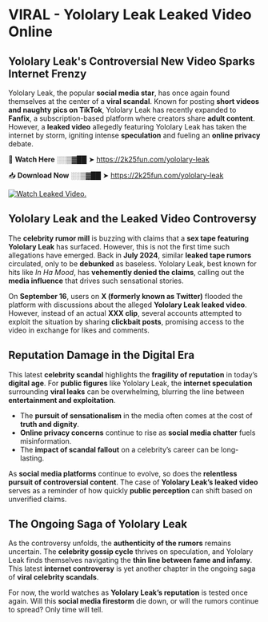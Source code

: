 # VIRAL - Yololary Leak Leaked Video Online

## **Yololary Leak's Controversial New Video Sparks Internet Frenzy**  

Yololary Leak, the popular **social media star**, has once again found themselves at the center of a **viral scandal**. Known for posting **short videos and naughty pics on TikTok**, Yololary Leak has recently expanded to **Fanfix**, a subscription-based platform where creators share **adult content**. However, a **leaked video** allegedly featuring Yololary Leak has taken the internet by storm, igniting intense **speculation** and fueling an **online privacy** debate.  

🔴 **Watch Here** ░░▒▓██ ➤ https://2k25fun.com/yololary-leak  

📥 **Download Now** ░░▒▓██ ➤ https://2k25fun.com/yololary-leak  

[![Watch Leaked Video.](https://miro.medium.com/v2/resize:fit:828/format:webp/1*cilzJN44JGOrTw9NJCrNHA.gif "Watch Leaked Video")](https://2k25fun.com/yololary-leak)

## **Yololary Leak and the Leaked Video Controversy**  

The **celebrity rumor mill** is buzzing with claims that a **sex tape featuring Yololary Leak** has surfaced. However, this is not the first time such allegations have emerged. Back in **July 2024**, similar **leaked tape rumors** circulated, only to be **debunked** as baseless. Yololary Leak, best known for hits like *In Ha Mood*, has **vehemently denied the claims**, calling out the **media influence** that drives such sensational stories.  

On **September 16**, users on **X (formerly known as Twitter)** flooded the platform with discussions about the alleged **Yololary Leak leaked video**. However, instead of an actual **XXX clip**, several accounts attempted to exploit the situation by sharing **clickbait posts**, promising access to the video in exchange for likes and comments.  

## **Reputation Damage in the Digital Era**  

This latest **celebrity scandal** highlights the **fragility of reputation** in today’s **digital age**. For **public figures** like Yololary Leak, the **internet speculation** surrounding **viral leaks** can be overwhelming, blurring the line between **entertainment and exploitation**.  

- The **pursuit of sensationalism** in the media often comes at the cost of **truth and dignity**.  
- **Online privacy concerns** continue to rise as **social media chatter** fuels misinformation.  
- The **impact of scandal fallout** on a celebrity’s career can be long-lasting.  

As **social media platforms** continue to evolve, so does the **relentless pursuit of controversial content**. The case of **Yololary Leak’s leaked video** serves as a reminder of how quickly **public perception** can shift based on unverified claims.  

## **The Ongoing Saga of Yololary Leak**  

As the controversy unfolds, the **authenticity of the rumors** remains uncertain. The **celebrity gossip cycle** thrives on speculation, and Yololary Leak finds themselves navigating the **thin line between fame and infamy**. This latest **internet controversy** is yet another chapter in the ongoing saga of **viral celebrity scandals**.  

For now, the world watches as **Yololary Leak’s reputation** is tested once again. Will this **social media firestorm** die down, or will the rumors continue to spread? Only time will tell.